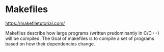 
# Makefiles 

https://makefiletutorial.com/

Makefiles describe how large programs (written predominantly in C/C++) will be compiled. The Goal of makefiles is to compile a set of programs based on how their dependencies change. 
